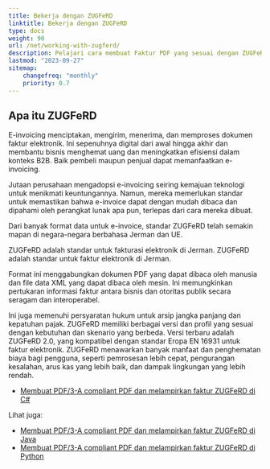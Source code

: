```yaml
---
title: Bekerja dengan ZUGFeRD
linktitle: Bekerja dengan ZUGFeRD
type: docs
weight: 90
url: /net/working-with-zugferd/
description: Pelajari cara membuat Faktur PDF yang sesuai dengan ZUGFeRD dalam C# di Aspose.PDF untuk .NET
lastmod: "2023-09-27"
sitemap:
    changefreq: "monthly"
    priority: 0.7
---
```


## Apa itu ZUGFeRD

E-invoicing menciptakan, mengirim, menerima, dan memproses dokumen faktur elektronik. Ini sepenuhnya digital dari awal hingga akhir dan membantu bisnis menghemat uang dan meningkatkan efisiensi dalam konteks B2B. Baik pembeli maupun penjual dapat memanfaatkan e-invoicing.

Jutaan perusahaan mengadopsi e-invoicing seiring kemajuan teknologi untuk menikmati keuntungannya. Namun, mereka memerlukan standar untuk memastikan bahwa e-invoice dapat dengan mudah dibaca dan dipahami oleh perangkat lunak apa pun, terlepas dari cara mereka dibuat.

Dari banyak format data untuk e-invoice, standar ZUGFeRD telah semakin mapan di negara-negara berbahasa Jerman dan UE.

ZUGFeRD adalah standar untuk fakturasi elektronik di Jerman.
ZUGFeRD adalah standar untuk faktur elektronik di Jerman.

Format ini menggabungkan dokumen PDF yang dapat dibaca oleh manusia dan file data XML yang dapat dibaca oleh mesin. Ini memungkinkan pertukaran informasi faktur antara bisnis dan otoritas publik secara seragam dan interoperabel.

Ini juga memenuhi persyaratan hukum untuk arsip jangka panjang dan kepatuhan pajak. ZUGFeRD memiliki berbagai versi dan profil yang sesuai dengan kebutuhan dan skenario yang berbeda. Versi terbaru adalah ZUGFeRD 2.0, yang kompatibel dengan standar Eropa EN 16931 untuk faktur elektronik.
ZUGFeRD menawarkan banyak manfaat dan penghematan biaya bagi pengguna, seperti pemrosesan lebih cepat, pengurangan kesalahan, arus kas yang lebih baik, dan dampak lingkungan yang lebih rendah.

* [Membuat PDF/3-A compliant PDF dan melampirkan faktur ZUGFeRD di C#](/pdf/net/attach-zugferd/)

Lihat juga:

* [Membuat PDF/3-A compliant PDF dan melampirkan faktur ZUGFeRD di Java](/pdf/java/attach-zugferd/)
* [Membuat PDF/3-A compliant PDF dan melampirkan faktur ZUGFeRD di Python](/pdf/python-net/attach-zugferd/)

